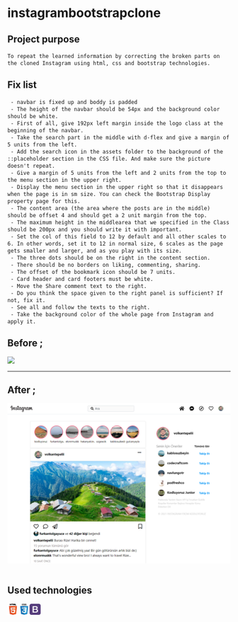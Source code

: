 # instagrambootstrapclone
## Project purpose

```
To repeat the learned information by correcting the broken parts on the cloned Instagram using html, css and bootstrap technologies.
```

## Fix list

```
 - navbar is fixed up and boddy is padded
 - The height of the navbar should be 54px and the background color should be white.
 - First of all, give 192px left margin inside the logo class at the beginning of the navbar.
 - Take the search part in the middle with d-flex and give a margin of 5 units from the left.
 - Add the search icon in the assets folder to the background of the ::placeholder section in the CSS file. And make sure the picture doesn't repeat.
 - Give a margin of 5 units from the left and 2 units from the top to the menu section in the upper right.
 - Display the menu section in the upper right so that it disappears when the page is in sm size. You can check the Bootstrap Display property page for this.
 - The content area (the area where the posts are in the middle) should be offset 4 and should get a 2 unit margin from the top.
 - The maximum height in the middlearea that we specified in the Class should be 200px and you should write it with important.
 - Set the col of this field to 12 by default and all other scales to 6. In other words, set it to 12 in normal size, 6 scales as the page gets smaller and larger, and as you play with its size.
 - The three dots should be on the right in the content section.
 - There should be no borders on liking, commenting, sharing.
 - The offset of the bookmark icon should be 7 units.
 - Card header and card footers must be white.
 - Move the Share comment text to the right.
 - Do you think the space given to the right panel is sufficient? If not, fix it.
 - See all and follow the texts to the right.
 - Take the background color of the whole page from Instagram and apply it.
```

## Before ;
<img src = "./image/instagrambroken.gif">
<hr>

## After ;
<img src = "./image/gg.png">

<br>
<br />

## Used technologies

<img align="left" src="https://raw.githubusercontent.com/github/explore/80688e429a7d4ef2fca1e82350fe8e3517d3494d/topics/html/html.png" width="25" height="25" />
<img align="left" src="https://raw.githubusercontent.com/github/explore/80688e429a7d4ef2fca1e82350fe8e3517d3494d/topics/css/css.png" width="25" height="25" />
<img align="left" src="https://raw.githubusercontent.com/github/explore/80688e429a7d4ef2fca1e82350fe8e3517d3494d/topics/bootstrap/bootstrap.png" width="25" height="25" />

